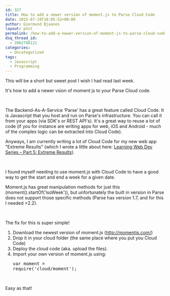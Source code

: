 ```yaml
---
id: 327
title: How to add a newer version of moment.js to Parse Cloud Code
date: 2015-07-19T18:05:52+00:00
author: Gjermund Bjaanes
layout: post
permalink: /how-to-add-a-newer-version-of-moment-js-to-parse-cloud-code/
dsq_thread_id:
  - 3962788121
categories:
  - Uncategorized
tags:
  - Javascript
  - Programming
---
```

This will be a short but sweet post I wish I had read last week.

It's how to add a newer vsion of moment js to your Parse Cloud code.

<!--more-->
&nbsp;

The Backend-As-A-Service &#8216;Parse' has a great feature called Cloud Code. It is Javascript that you host and run on Parse's infrastructure. You can call it from your apps (via SDK's or REST API's). It's a great way to reuse a lot of code (if you for instance are writing apps for web, iOS and Android - much of the complex logic can be extracted into Cloud Code).

Anyways, I am currently writing a lot of Cloud Code for my new web app "Extreme Results" (which I wrote a little about here: <a href="http://gjermundbjaanes.com/learning-web-dev-series-part-5-extreme-results/" target="_blank">Learning Web Dev Series – Part 5: Extreme Results</a>).

&nbsp;

I found myself needing to use moment.js with Cloud Code to have a good way to get the start and end a week for a given date.

Moment.js has great manipulation methods for just this (moment().startOf(&#8216;isoWeek')), but unfortunately the built in version in Parse does not support those specific methods (Parse has version 1.7, and for this I needed >2.2).

&nbsp;

The fix for this is super simple!

  1. Download the newest version of moment.js (<a href="http://momentjs.com/" target="_blank">http://momentjs.com/</a>)
  2. Drop it in your cloud folder (the same place where you put you Cloud Code)
  3. Deploy the cloud code (aka. upload the files).
  4. Import your own version of moment.js using: <pre class="lang:js decode:true">var moment = require('cloud/moment');</pre>

&nbsp;

Easy as that!